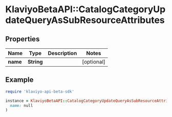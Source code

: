 # KlaviyoBetaAPI::CatalogCategoryUpdateQueryAsSubResourceAttributes

## Properties

| Name | Type | Description | Notes |
| ---- | ---- | ----------- | ----- |
| **name** | **String** |  | [optional] |

## Example

```ruby
require 'klaviyo-api-beta-sdk'

instance = KlaviyoBetaAPI::CatalogCategoryUpdateQueryAsSubResourceAttributes.new(
  name: null
)
```

